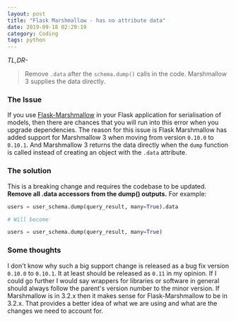 ```yaml
---
layout: post
title: "Flask Marshmallow - has no attribute data"
date: 2019-09-18 02:29:19
category: Coding
tags: python
---
```

*TL,DR-*

> Remove `.data` after the `schema.dump()` calls in the code. Marshmallow 3 supplies the data directly.


### The Issue



If you use [Flask-Marshmallow](https://flask-marshmallow.readthedocs.io/en/latest/) in your Flask application for serialisation of models, then there are chances that you will run into this error when you upgrade dependencies. The reason for this issue is Flask Marshmallow has added support for Marshmallow 3 when moving from version `0.10.0` to `0.10.1`. And Marshmallow 3 returns the data directly when the `dump` function is called instead of creating an object with the `.data` attribute.

### The solution



This is a breaking change and requires the codebase to be updated. **Remove all .data accessors from the dump() outputs.** For example:

```py
users = user_schema.dump(query_result, many=True).data

# Will become

users = user_schema.dump(query_result, many=True)
```

### Some thoughts



I don't know why such a big support change is released as a bug fix version `0.10.0` to `0.10.1`. It at least should be released as `0.11` in my opinion. If I could go further I would say wrappers for libraries or software in general should always follow the parent's version number to the minor version. If Marshmallow is in 3.2.x then it makes sense for Flask-Marshmallow to be in 3.2.x. That provides a better idea of what we are using and what are the changes we need to account for.
